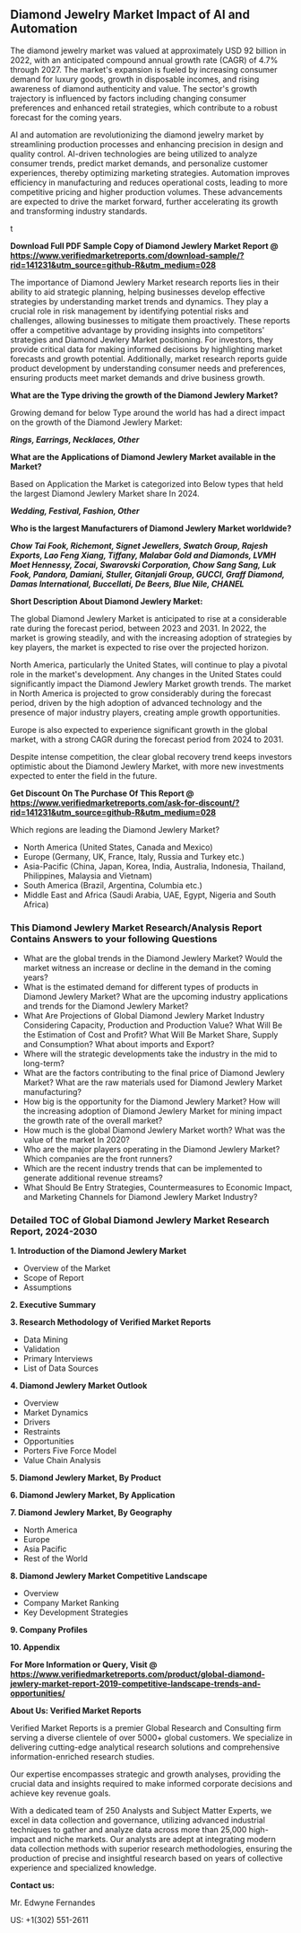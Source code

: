 <h2>Diamond Jewelry Market Impact of AI and Automation</h2><p>The diamond jewelry market was valued at approximately USD 92 billion in 2022, with an anticipated compound annual growth rate (CAGR) of 4.7% through 2027. The market's expansion is fueled by increasing consumer demand for luxury goods, growth in disposable incomes, and rising awareness of diamond authenticity and value. The sector's growth trajectory is influenced by factors including changing consumer preferences and enhanced retail strategies, which contribute to a robust forecast for the coming years.</p><p>AI and automation are revolutionizing the diamond jewelry market by streamlining production processes and enhancing precision in design and quality control. AI-driven technologies are being utilized to analyze consumer trends, predict market demands, and personalize customer experiences, thereby optimizing marketing strategies. Automation improves efficiency in manufacturing and reduces operational costs, leading to more competitive pricing and higher production volumes. These advancements are expected to drive the market forward, further accelerating its growth and transforming industry standards.</p>t</p><p id="" class=""><strong>Download Full PDF Sample Copy of Diamond Jewlery Market Report @ <a href="https://www.verifiedmarketreports.com/download-sample/?rid=141231&utm_source=github-R&utm_medium=028" target="_blank">https://www.verifiedmarketreports.com/download-sample/?rid=141231&utm_source=github-R&utm_medium=028</a></strong></p><p>The importance of&nbsp;Diamond Jewlery Market research reports lies in their ability to aid strategic planning, helping businesses develop effective strategies by understanding market trends and dynamics. They play a crucial role in risk management by identifying potential risks and challenges, allowing businesses to mitigate them proactively. These reports offer a competitive advantage by providing insights into competitors' strategies and Diamond Jewlery Market positioning. For investors, they provide critical data for making informed decisions by highlighting market forecasts and growth potential. Additionally, market research reports guide product development by understanding consumer needs and preferences, ensuring products meet market demands and drive business growth.</p><p><strong>What are the&nbsp;Type driving the growth of the Diamond Jewlery Market?</strong></p><p id="" class="">Growing demand for below Type around the world has had a direct impact on the growth of the Diamond Jewlery Market:</p><em><strong>Rings, Earrings, Necklaces, Other</strong></em></p><strong>What are the&nbsp;Applications&nbsp;of Diamond Jewlery Market available in the Market?</strong></p><p id="" class="">Based on Application the Market is categorized into Below types that held the largest Diamond Jewlery Market share In 2024.</p><em><strong>Wedding, Festival, Fashion, Other</strong></em></p><strong>Who is the largest Manufacturers of Diamond Jewlery Market worldwide?</strong></p><p><em><strong>Chow Tai Fook, Richemont, Signet Jewellers, Swatch Group, Rajesh Exports, Lao Feng Xiang, Tiffany, Malabar Gold and Diamonds, LVMH Moet Hennessy, Zocai, Swarovski Corporation, Chow Sang Sang, Luk Fook, Pandora, Damiani, Stuller, Gitanjali Group, GUCCI, Graff Diamond, Damas International, Buccellati, De Beers, Blue Nile, CHANEL</strong></em></p><p id="" class=""><strong>Short Description About Diamond Jewlery Market:</strong></p><p>The global Diamond Jewlery Market is anticipated to rise at a considerable rate during the forecast period, between 2023 and 2031. In 2022, the market is growing steadily, and with the increasing adoption of strategies by key players, the market is expected to rise over the projected horizon.</p><p>North America, particularly the United States, will continue to play a pivotal role in the market's development. Any changes in the United States could significantly impact the Diamond Jewlery Market growth trends. The market in North America is projected to grow considerably during the forecast period, driven by the high adoption of advanced technology and the presence of major industry players, creating ample growth opportunities.</p><p>Europe is also expected to experience significant growth in the global market, with a strong CAGR during the forecast period from 2024 to 2031.</p><p>Despite intense competition, the clear global recovery trend keeps investors optimistic about the Diamond Jewlery Market, with more new investments expected to enter the field in the future.</p><p id="" class=""><strong>Get Discount On The Purchase Of This Report @ <a href="https://www.verifiedmarketreports.com/ask-for-discount/?rid=141231&utm_source=github-R&utm_medium=028" target="_blank">https://www.verifiedmarketreports.com/ask-for-discount/?rid=141231&utm_source=github-R&utm_medium=028</a></strong></p>Which regions are leading the Diamond Jewlery Market?</p><ul><li>North America (United States, Canada and Mexico)</li><li>Europe (Germany, UK, France, Italy, Russia and Turkey etc.)</li><li>Asia-Pacific (China, Japan, Korea, India, Australia, Indonesia, Thailand, Philippines, Malaysia and Vietnam)</li><li>South America (Brazil, Argentina, Columbia etc.)</li><li>Middle East and Africa (Saudi Arabia, UAE, Egypt, Nigeria and South Africa)</li></ul><h3 id="" class="">This Diamond Jewlery Market Research/Analysis Report Contains Answers to your following Questions</h3><ul><li>What are the global trends in the Diamond Jewlery Market? Would the market witness an increase or decline in the demand in the coming years?</li><li>What is the estimated demand for different types of products in Diamond Jewlery Market? What are the upcoming industry applications and trends for the Diamond Jewlery Market?</li><li>What Are Projections of Global Diamond Jewlery Market Industry Considering Capacity, Production and Production Value? What Will Be the Estimation of Cost and Profit? What Will Be Market Share, Supply and Consumption? What about imports and Export?</li><li>Where will the strategic developments take the industry in the mid to long-term?</li><li>What are the factors contributing to the final price of Diamond Jewlery Market? What are the raw materials used for Diamond Jewlery Market manufacturing?</li><li>How big is the opportunity for the Diamond Jewlery Market? How will the increasing adoption of Diamond Jewlery Market for mining impact the growth rate of the overall market?</li><li>How much is the global Diamond Jewlery Market worth? What was the value of the market In 2020?</li><li>Who are the major players operating in the Diamond Jewlery Market? Which companies are the front runners?</li><li>Which are the recent industry trends that can be implemented to generate additional revenue streams?</li><li>What Should Be Entry Strategies, Countermeasures to Economic Impact, and Marketing Channels for Diamond Jewlery Market Industry?</li></ul><h3 id="" class="">Detailed TOC of Global Diamond Jewlery Market Research Report, 2024-2030</h3><p id="" class=""><strong>1. Introduction of the Diamond Jewlery Market</strong></p><ul><li>Overview of the Market</li><li>Scope of Report</li><li>Assumptions</li></ul><p id="" class=""><strong>2. Executive Summary</strong></p><p id="" class=""><strong>3. Research Methodology of Verified Market Reports</strong></p><ul><li>Data Mining</li><li>Validation</li><li>Primary Interviews</li><li>List of Data Sources</li></ul><p id="" class=""><strong>4. Diamond Jewlery Market Outlook</strong></p><ul><li>Overview</li><li>Market Dynamics</li><li>Drivers</li><li>Restraints</li><li>Opportunities</li><li>Porters Five Force Model</li><li>Value Chain Analysis</li></ul><p id="" class=""><strong>5. Diamond Jewlery Market, By Product</strong></p><p id="" class=""><strong>6. Diamond Jewlery Market, By Application</strong></p><p id="" class=""><strong>7. Diamond Jewlery Market, By Geography</strong></p><ul><li>North America</li><li>Europe</li><li>Asia Pacific</li><li>Rest of the World</li></ul><p id="" class=""><strong>8. Diamond Jewlery Market Competitive Landscape</strong></p><ul><li>Overview</li><li>Company Market Ranking</li><li>Key Development Strategies</li></ul><p id="" class=""><strong>9. Company Profiles</strong></p><p id="" class=""><strong>10. Appendix</strong></p><p id="" class=""><strong>For More Information or Query, Visit @ <a href="https://www.verifiedmarketreports.com/product/global-diamond-jewlery-market-report-2019-competitive-landscape-trends-and-opportunities/" target="_blank">https://www.verifiedmarketreports.com/product/global-diamond-jewlery-market-report-2019-competitive-landscape-trends-and-opportunities/</a></strong></p><p id="" class=""><strong>About Us: Verified Market Reports</strong></p><p id="" class="">Verified Market Reports is a premier Global Research and Consulting firm serving a diverse clientele of over 5000+ global customers. We specialize in delivering cutting-edge analytical research solutions and comprehensive information-enriched research studies.</p><p id="" class="">Our expertise encompasses strategic and growth analyses, providing the crucial data and insights required to make informed corporate decisions and achieve key revenue goals.</p><p id="" class="">With a dedicated team of 250 Analysts and Subject Matter Experts, we excel in data collection and governance, utilizing advanced industrial techniques to gather and analyze data across more than 25,000 high-impact and niche markets. Our analysts are adept at integrating modern data collection methods with superior research methodologies, ensuring the production of precise and insightful research based on years of collective experience and specialized knowledge.</p><p id="" class=""><strong>Contact us:</strong></p><p id="" class="">Mr. Edwyne Fernandes</p><p id="" class="">US: +1(302) 551-2611</p>